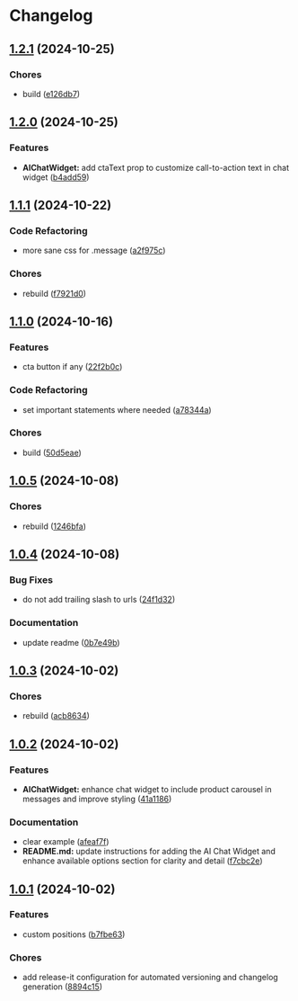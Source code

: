 # Changelog

## [1.2.1](https://github.com/Autocust/ai-chat-widget/compare/v1.2.0...v1.2.1) (2024-10-25)


### Chores

* build ([e126db7](https://github.com/Autocust/ai-chat-widget/commit/e126db7426ab6b2d4070a92b4ce8326ebb5bd4b5))

## [1.2.0](https://github.com/Autocust/ai-chat-widget/compare/v1.1.1...v1.2.0) (2024-10-25)


### Features

* **AIChatWidget:** add ctaText prop to customize call-to-action text in chat widget ([b4add59](https://github.com/Autocust/ai-chat-widget/commit/b4add5966c89e0ad30dca7285e72779626c940ed))

## [1.1.1](https://github.com/Autocust/ai-chat-widget/compare/v1.1.0...v1.1.1) (2024-10-22)


### Code Refactoring

* more sane css for .message ([a2f975c](https://github.com/Autocust/ai-chat-widget/commit/a2f975c893ba0d61a65185f4d49dab94114b9b4a))


### Chores

* rebuild ([f7921d0](https://github.com/Autocust/ai-chat-widget/commit/f7921d07bf6c42d8cd460f8dda636eef246857e2))

## [1.1.0](https://github.com/Autocust/ai-chat-widget/compare/v1.0.5...v1.1.0) (2024-10-16)


### Features

* cta button if any ([22f2b0c](https://github.com/Autocust/ai-chat-widget/commit/22f2b0c30813073c357ef68d60f53ab7e3cfe0c3))


### Code Refactoring

* set important statements where needed ([a78344a](https://github.com/Autocust/ai-chat-widget/commit/a78344a13dc4fae23bd088e23e97e9e108bcfe45))


### Chores

* build ([50d5eae](https://github.com/Autocust/ai-chat-widget/commit/50d5eaefb389b3cabf91584e2175d1b813da3711))

## [1.0.5](https://github.com/Autocust/ai-chat-widget/compare/v1.0.4...v1.0.5) (2024-10-08)


### Chores

* rebuild ([1246bfa](https://github.com/Autocust/ai-chat-widget/commit/1246bfa453bc31b0fbfe8a1d71fc865a4d22e038))

## [1.0.4](https://github.com/Autocust/ai-chat-widget/compare/v1.0.3...v1.0.4) (2024-10-08)


### Bug Fixes

* do not add trailing slash to urls ([24f1d32](https://github.com/Autocust/ai-chat-widget/commit/24f1d325fe4638964c87995caaf1e7d396e84dc1))


### Documentation

* update readme ([0b7e49b](https://github.com/Autocust/ai-chat-widget/commit/0b7e49b35a2e9deca2a7a775f5c14546de87a8ac))

## [1.0.3](https://github.com/Autocust/ai-chat-widget/compare/v1.0.2...v1.0.3) (2024-10-02)


### Chores

* rebuild ([acb8634](https://github.com/Autocust/ai-chat-widget/commit/acb8634b2486240655c76ac06a91d9d063a6fd56))

## [1.0.2](https://github.com/Autocust/ai-chat-widget/compare/v1.0.1...v1.0.2) (2024-10-02)


### Features

* **AIChatWidget:** enhance chat widget to include product carousel in messages and improve styling ([41a1186](https://github.com/Autocust/ai-chat-widget/commit/41a11869701a81a581ad4fffe50f014225459e80))


### Documentation

* clear example ([afeaf7f](https://github.com/Autocust/ai-chat-widget/commit/afeaf7f2960b22bbbd0f42f9baebc648d48995e6))
* **README.md:** update instructions for adding the AI Chat Widget and enhance available options section for clarity and detail ([f7cbc2e](https://github.com/Autocust/ai-chat-widget/commit/f7cbc2ee19629f92096313accffd2e2e8e423a59))

## [1.0.1](https://github.com/Autocust/ai-chat-widget/compare/v1.0.0...v1.0.1) (2024-10-02)


### Features

* custom positions ([b7fbe63](https://github.com/Autocust/ai-chat-widget/commit/b7fbe63924df781493aa9b0d64c495b98b493bba))


### Chores

* add release-it configuration for automated versioning and changelog generation ([8894c15](https://github.com/Autocust/ai-chat-widget/commit/8894c15881530524533969fad6bd39ffa9cc0e3a))
